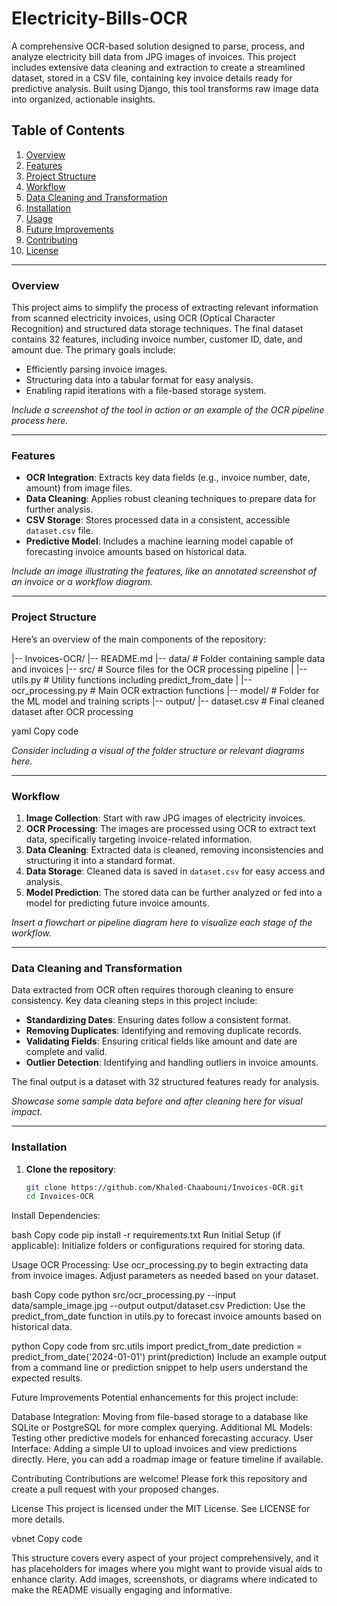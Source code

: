 # Electricity-Bills-OCR

A comprehensive OCR-based solution designed to parse, process, and analyze electricity bill data from JPG images of invoices. This project includes extensive data cleaning and extraction to create a streamlined dataset, stored in a CSV file, containing key invoice details ready for predictive analysis. Built using Django, this tool transforms raw image data into organized, actionable insights.

## Table of Contents
1. [Overview](#overview)
2. [Features](#features)
3. [Project Structure](#project-structure)
4. [Workflow](#workflow)
5. [Data Cleaning and Transformation](#data-cleaning-and-transformation)
6. [Installation](#installation)
7. [Usage](#usage)
8. [Future Improvements](#future-improvements)
9. [Contributing](#contributing)
10. [License](#license)

---

### Overview
This project aims to simplify the process of extracting relevant information from scanned electricity invoices, using OCR (Optical Character Recognition) and structured data storage techniques. The final dataset contains 32 features, including invoice number, customer ID, date, and amount due. The primary goals include:

- Efficiently parsing invoice images.
- Structuring data into a tabular format for easy analysis.
- Enabling rapid iterations with a file-based storage system.

*Include a screenshot of the tool in action or an example of the OCR pipeline process here.*

---

### Features
- **OCR Integration**: Extracts key data fields (e.g., invoice number, date, amount) from image files.
- **Data Cleaning**: Applies robust cleaning techniques to prepare data for further analysis.
- **CSV Storage**: Stores processed data in a consistent, accessible `dataset.csv` file.
- **Predictive Model**: Includes a machine learning model capable of forecasting invoice amounts based on historical data.

*Include an image illustrating the features, like an annotated screenshot of an invoice or a workflow diagram.*

---

### Project Structure
Here’s an overview of the main components of the repository:

|-- Invoices-OCR/ |-- README.md |-- data/ # Folder containing sample data and invoices |-- src/ # Source files for the OCR processing pipeline | |-- utils.py # Utility functions including predict_from_date | |-- ocr_processing.py # Main OCR extraction functions |-- model/ # Folder for the ML model and training scripts |-- output/ |-- dataset.csv # Final cleaned dataset after OCR processing

yaml
Copy code

*Consider including a visual of the folder structure or relevant diagrams here.*

---

### Workflow
1. **Image Collection**: Start with raw JPG images of electricity invoices.
2. **OCR Processing**: The images are processed using OCR to extract text data, specifically targeting invoice-related information.
3. **Data Cleaning**: Extracted data is cleaned, removing inconsistencies and structuring it into a standard format.
4. **Data Storage**: Cleaned data is saved in `dataset.csv` for easy access and analysis.
5. **Model Prediction**: The stored data can be further analyzed or fed into a model for predicting future invoice amounts.

*Insert a flowchart or pipeline diagram here to visualize each stage of the workflow.*

---

### Data Cleaning and Transformation
Data extracted from OCR often requires thorough cleaning to ensure consistency. Key data cleaning steps in this project include:

- **Standardizing Dates**: Ensuring dates follow a consistent format.
- **Removing Duplicates**: Identifying and removing duplicate records.
- **Validating Fields**: Ensuring critical fields like amount and date are complete and valid.
- **Outlier Detection**: Identifying and handling outliers in invoice amounts.

The final output is a dataset with 32 structured features ready for analysis. 

*Showcase some sample data before and after cleaning here for visual impact.*

---

### Installation

1. **Clone the repository**:
   ```bash
   git clone https://github.com/Khaled-Chaabouni/Invoices-OCR.git
   cd Invoices-OCR
Install Dependencies:

bash
Copy code
pip install -r requirements.txt
Run Initial Setup (if applicable): Initialize folders or configurations required for storing data.

Usage
OCR Processing: Use ocr_processing.py to begin extracting data from invoice images. Adjust parameters as needed based on your dataset.

bash
Copy code
python src/ocr_processing.py --input data/sample_image.jpg --output output/dataset.csv
Prediction: Use the predict_from_date function in utils.py to forecast invoice amounts based on historical data.

python
Copy code
from src.utils import predict_from_date
prediction = predict_from_date('2024-01-01')
print(prediction)
Include an example output from a command line or prediction snippet to help users understand the expected results.

Future Improvements
Potential enhancements for this project include:

Database Integration: Moving from file-based storage to a database like SQLite or PostgreSQL for more complex querying.
Additional ML Models: Testing other predictive models for enhanced forecasting accuracy.
User Interface: Adding a simple UI to upload invoices and view predictions directly.
Here, you can add a roadmap image or feature timeline if available.

Contributing
Contributions are welcome! Please fork this repository and create a pull request with your proposed changes.

License
This project is licensed under the MIT License. See LICENSE for more details.

vbnet
Copy code

This structure covers every aspect of your project comprehensively, and it has placeholders for images where you might want to provide visual aids to enhance clarity. Add images, screenshots, or diagrams where indicated to make the README visually engaging and informative.
